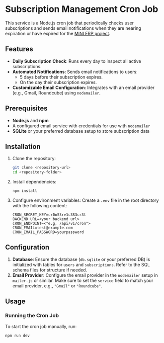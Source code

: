 # Subscription Management Cron Job

This service is a Node.js cron job that periodically checks user subscriptions and sends email notifications when they are nearing expiration or have expired for the [MINI ERP project](https://github.com/FREDRICKKYEKI/MINI_ERP).

## Features

- **Daily Subscription Check**: Runs every day to inspect all active subscriptions.
- **Automated Notifications**: Sends email notifications to users:
  - 5 days before their subscription expires.
  - On the day their subscription expires.
- **Customizable Email Configuration**: Integrates with an email provider (e.g., Gmail, Roundcube) using `nodemailer`.

## Prerequisites

- **Node.js** and **npm**
- A configured email service with credentials for use with `nodemailer`
- **SQLite** or your preferred database setup to store subscription data

## Installation

1. Clone the repository:
    ```bash
    git clone <repository-url>
    cd <repository-folder>
    ```

2. Install dependencies:
    ```bash
    npm install
    ```

3. Configure environment variables:
   Create a `.env` file in the root directory with the following content:
    ```plaintext
    CRON_SECRET_KEY=cr0nS3rv1c3S3cr3t
    BACKEND_URL=<your backend url>
    CRON_ENDPOINT=<"e.g, /api/v1/cron">
    CRON_EMAIL=test@example.com
    CRON_EMAIL_PASSWORD=yourpassword
    ```

## Configuration

1. **Database**: Ensure the database (`db.sqlite` or your preferred DB) is initialized with tables for `users` and `subscriptions`. Refer to the SQL schema files for structure if needed.
2. **Email Provider**: Configure the email provider in the `nodemailer` setup in `mailer.js` or similar. Make sure to set the `service` field to match your email provider, e.g., `"Gmail"` or `"Roundcube"`.

## Usage

### Running the Cron Job

To start the cron job manually, run:

```bash
npm run dev
```
